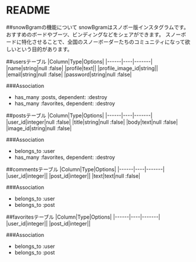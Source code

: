 # README

##snowBgramの機能について
snowBgramはスノボー版インスタグラムです。
おすすめのボードやブーツ、ビンディングなどをシェアができます。
スノーボードに特化させることで、全国のスノーボーダーたちのコミュニティになって欲しいという目的があります。

##usersテーブル
|Column|Type|Options|
|------|----|-------|
|name|string|null :false|
|profile|text||
|profile_image_id|string||
|email|string|null :false|
|password|string|null :false|

###Association
- has_many :posts, dependent: :destroy
- has_many :favorites, dependent: :destroy


##postsテーブル
|Column|Type|Options|
|------|----|-------|
|user_id|integer|null :false|
|title|string|null :false|
|body|text|null :false|
|image_id|string|null :false|

###Association
- belongs_to :user
- has_many :favorites, dependent: :destroy

##commentsテーブル
|Column|Type|Options|
|------|----|-------|
|user_id|integer||
|post_id|integer||
|text|text|null :false|

###Association
- belongs_to :user
- belongs_to :post


##favoritesテーブル
|Column|Type|Options|
|------|----|-------|
|user_id|integer||
|post_id|integer||

###Association
- belongs_to :user
- belongs_to :post